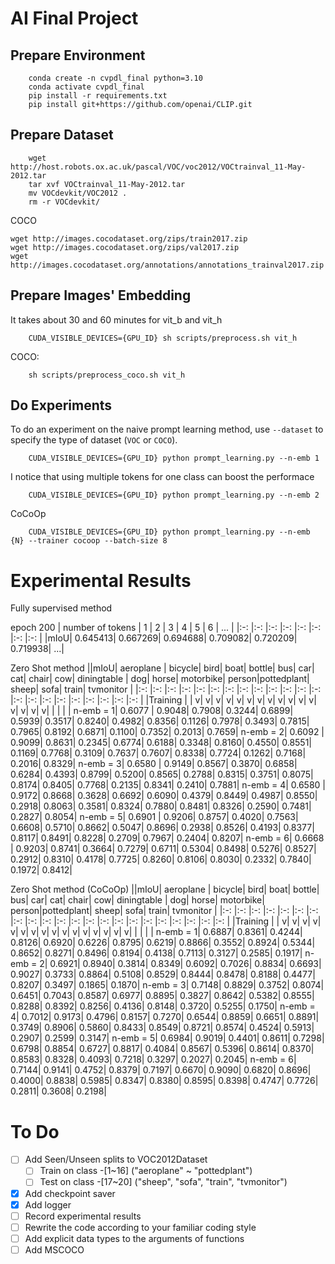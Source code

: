 # AI Final Project

## Prepare Environment
```
    conda create -n cvpdl_final python=3.10
    conda activate cvpdl_final
    pip install -r requirements.txt
    pip install git+https://github.com/openai/CLIP.git
```

## Prepare Dataset
```
    wget http://host.robots.ox.ac.uk/pascal/VOC/voc2012/VOCtrainval_11-May-2012.tar
    tar xvf VOCtrainval_11-May-2012.tar
    mv VOCdevkit/VOC2012 .
    rm -r VOCdevkit/
```

COCO
```
wget http://images.cocodataset.org/zips/train2017.zip
wget http://images.cocodataset.org/zips/val2017.zip
wget http://images.cocodataset.org/annotations/annotations_trainval2017.zip
```

## Prepare Images' Embedding
It takes about 30 and 60 minutes for vit_b and vit_h
```
    CUDA_VISIBLE_DEVICES={GPU_ID} sh scripts/preprocess.sh vit_h
```
COCO:
```
    sh scripts/preprocess_coco.sh vit_h
```

## Do Experiments
To do an experiment on the naive prompt learning method, use `--dataset` to specify the type of dataset (`VOC` or `COCO`). 
```
    CUDA_VISIBLE_DEVICES={GPU_ID} python prompt_learning.py --n-emb 1
```

I notice that using multiple tokens for one class can boost the performace
```
    CUDA_VISIBLE_DEVICES={GPU_ID} python prompt_learning.py --n-emb 2
```

CoCoOp
```
    CUDA_VISIBLE_DEVICES={GPU_ID} python prompt_learning.py --n-emb {N} --trainer cocoop --batch-size 8
```

# Experimental Results
Fully supervised method


epoch 200
| number of tokens | 1 | 2 | 3 | 4 | 5 | 6 | ... |
|:-: |:-: |:-: |:-: |:-: |:-: |:-: |:-: |
|mIoU| 0.645413| 0.667269| 0.694688| 0.709082|  0.720209| 0.719938| ...|

Zero Shot method
||mIoU| aeroplane | bicycle| bird| boat| bottle| bus| car| cat| chair| cow| diningtable | dog| horse| motorbike| person|pottedplant| sheep| sofa| train| tvmonitor |
|:-: |:-: |:-: |:-: |:-: |:-: |:-: |:-: |:-: |:-: |:-: |:-: |:-: |:-: |:-: |:-: |:-: |:-: |:-: |:-: |:-: |:-: |
|Training | | v| v| v| v| v| v| v| v| v| v| v| v| v| v| v| v| | | | |
n-emb = 1| 0.6077 |  0.9048| 0.7908| 0.3244| 0.6899| 0.5939| 0.3517| 0.8240| 0.4982| 0.8356| 0.1126| 0.7978| 0.3493| 0.7815| 0.7965| 0.8192| 0.6871| 0.1100| 0.7352| 0.2013| 0.7659|
n-emb = 2| 0.6092 |  0.9099| 0.8631| 0.2345| 0.6774| 0.6188| 0.3348| 0.8160| 0.4550| 0.8551| 0.1169| 0.7768| 0.3109| 0.7637| 0.7607| 0.8338| 0.7724| 0.1262| 0.7168| 0.2016| 0.8329|
n-emb = 3| 0.6580 |  0.9149| 0.8567| 0.3870| 0.6858| 0.6284| 0.4393| 0.8799| 0.5200| 0.8565| 0.2788| 0.8315| 0.3751| 0.8075| 0.8174| 0.8405| 0.7768| 0.2135| 0.8341| 0.2410| 0.7881|
n-emb = 4| 0.6580 |  0.9172| 0.8668| 0.3628| 0.6692| 0.6090| 0.4379| 0.8449| 0.4987| 0.8550| 0.2918| 0.8063| 0.3581| 0.8324| 0.7880| 0.8481| 0.8326| 0.2590| 0.7481| 0.2827| 0.8054|
n-emb = 5| 0.6901 |  0.9206| 0.8757| 0.4020| 0.7563| 0.6608| 0.5710| 0.8662| 0.5047| 0.8696| 0.2938| 0.8526| 0.4193| 0.8377| 0.8117| 0.8491| 0.8228| 0.2709| 0.7967| 0.2404| 0.8207|
n-emb = 6| 0.6668 |  0.9203| 0.8741| 0.3664| 0.7279| 0.6711| 0.5304| 0.8498| 0.5276| 0.8527| 0.2912| 0.8310| 0.4178| 0.7725| 0.8260| 0.8106| 0.8030| 0.2332| 0.7840| 0.1972| 0.8412|


Zero Shot method (CoCoOp)
||mIoU| aeroplane | bicycle| bird| boat| bottle| bus| car| cat| chair| cow| diningtable | dog| horse| motorbike| person|pottedplant| sheep| sofa| train| tvmonitor |
|:-: |:-: |:-: |:-: |:-: |:-: |:-: |:-: |:-: |:-: |:-: |:-: |:-: |:-: |:-: |:-: |:-: |:-: |:-: |:-: |:-: |:-: |
|Training | | v| v| v| v| v| v| v| v| v| v| v| v| v| v| v| v| | | | |
n-emb = 1| 0.6887| 0.8361| 0.4244| 0.8126| 0.6920| 0.6226| 0.8795| 0.6219| 0.8866| 0.3552| 0.8924| 0.5344| 0.8652| 0.8271| 0.8496| 0.8194| 0.4138| 0.7113| 0.3127| 0.2585| 0.1917|
n-emb = 2| 0.6921| 0.8940| 0.3814| 0.8349| 0.6092| 0.7026| 0.8834| 0.6693| 0.9027| 0.3733| 0.8864| 0.5108| 0.8529| 0.8444| 0.8478| 0.8188| 0.4477| 0.8207| 0.3497| 0.1865| 0.1870|
n-emb = 3| 0.7148| 0.8829| 0.3752| 0.8074| 0.6451| 0.7043| 0.8587| 0.6977| 0.8895| 0.3827| 0.8642| 0.5382| 0.8555| 0.8288| 0.8392| 0.8256| 0.4136| 0.8148| 0.3720| 0.5255| 0.1750|
n-emb = 4| 0.7012| 0.9173| 0.4796| 0.8157| 0.7270| 0.6544| 0.8859| 0.6651| 0.8891| 0.3749| 0.8906| 0.5860| 0.8433| 0.8549| 0.8721| 0.8574| 0.4524| 0.5913| 0.2907| 0.2599| 0.3147|
n-emb = 5| 0.6984| 0.9019| 0.4401| 0.8611| 0.7298| 0.6798| 0.8854| 0.6727| 0.8817| 0.4084| 0.8567| 0.5396| 0.8614| 0.8370| 0.8583| 0.8328| 0.4093| 0.7218| 0.3297| 0.2027| 0.2045|
n-emb = 6| 0.7144| 0.9141| 0.4752| 0.8379| 0.7197| 0.6670| 0.9090| 0.6820| 0.8696| 0.4000| 0.8838| 0.5985| 0.8347| 0.8380| 0.8595| 0.8398| 0.4747| 0.7726| 0.2811| 0.3608| 0.2198|


# To Do

- [ ] Add Seen/Unseen splits to VOC2012Dataset
    - [ ] Train on class -[1~16] ("aeroplane" ~ "pottedplant")
    - [ ] Test on class -[17~20] ("sheep", "sofa", "train", "tvmonitor")
- [x] Add checkpoint saver
- [x] Add logger 
- [ ] Record experimental results
- [ ] Rewrite the code according to your familiar coding style
- [ ] Add explicit data types to the arguments of functions
- [ ] Add MSCOCO
